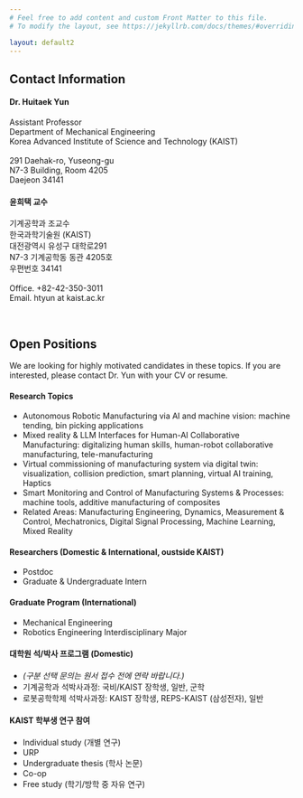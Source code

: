 ```yaml
---
# Feel free to add content and custom Front Matter to this file.
# To modify the layout, see https://jekyllrb.com/docs/themes/#overriding-theme-defaults

layout: default2
---
```


## Contact Information

#### Dr. Huitaek Yun

Assistant Professor<br />
Department of Mechanical Engineering<br />
Korea Advanced Institute of Science and Technology (KAIST)<br />
<br>
291 Daehak-ro, Yuseong-gu <br />
N7-3 Building, Room 4205<br />
Daejeon 34141


#### 윤희택 교수

기계공학과 조교수<br />
한국과학기술원 (KAIST)<br />
대전광역시 유성구 대학로291 <br />N7-3 기계공학동 동관 4205호 <br />우편번호 34141
<br>
<br>
Office. +82-42-350-3011<br />
Email. htyun at kaist.ac.kr<br />

<br>


## Open Positions

We are looking for highly motivated candidates in these topics. If you are interested, please contact Dr. Yun with your CV or resume.

#### Research Topics
 * Autonomous Robotic Manufacturing via AI and machine vision: machine tending, bin picking applications
 * Mixed reality & LLM Interfaces for Human-AI Collaborative Manufacturing: digitalizing human skills, human-robot collaborative manufacturing, tele-manufacturing
 * Virtual commissioning of manufacturing system via digital twin: visualization, collision prediction, smart planning, virtual AI training, Haptics
 * Smart Monitoring and Control of Manufacturing Systems & Processes: machine tools, additive manufacturing of composites
 * Related Areas: Manufacturing Engineering, Dynamics, Measurement & Control, Mechatronics, Digital Signal Processing, Machine Learning, Mixed Reality

#### Researchers (Domestic & International, oustside KAIST)
 * Postdoc
 * Graduate & Undergraduate Intern  

#### Graduate Program (International)
 * Mechanical Engineering
 * Robotics Engineering Interdisciplinary Major

#### 대학원 석/박사 프로그램 (Domestic)

 * _(구분 선택 문의는 원서 접수 전에 연락 바랍니다.)_
 * 기계공학과 석박사과정: 국비/KAIST 장학생, 일반, 군학
 * 로봇공학학제 석박사과정: KAIST 장학생, REPS-KAIST (삼성전자), 일반

#### KAIST 학부생 연구 참여
 * Individual study (개별 연구)
 * URP
 * Undergraduate thesis (학사 논문)
 * Co-op 
 * Free study (학기/방학 중 자유 연구)
